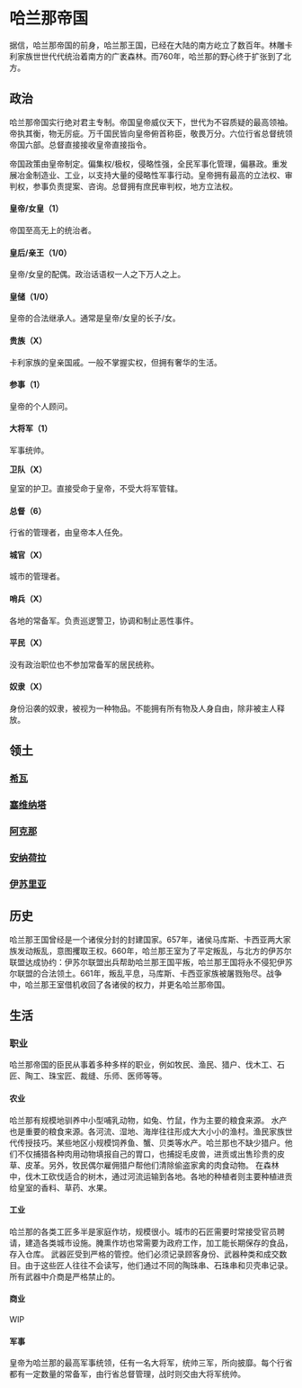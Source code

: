 # 哈兰那帝国

据信，哈兰那帝国的前身，哈兰那王国，已经在大陆的南方屹立了数百年。林雕卡利家族世世代代统治着南方的广袤森林。而760年，哈兰那的野心终于扩张到了北方。

## 政治

哈兰那帝国实行绝对君主专制。帝国皇帝威仪天下，世代为不容质疑的最高领袖。帝执其衡，物无厉疵。万千国民皆向皇帝俯首称臣，敬畏万分。六位行省总督统领帝国六部。总督直接接收皇帝直接指令。

帝国政策由皇帝制定。偏集权/极权，侵略性强，全民军事化管理，偏暴政。重发展冶金制造业、工业，以支持大量的侵略性军事行动。皇帝拥有最高的立法权、审判权，参事负责提案、咨询。总督拥有庶民审判权，地方立法权。

#### 皇帝/女皇（1）

帝国至高无上的统治者。

#### 皇后/亲王（1/0）

皇帝/女皇的配偶。政治话语权一人之下万人之上。

#### 皇储（1/0）

皇帝的合法继承人。通常是皇帝/女皇的长子/女。

#### 贵族（X）

卡利家族的皇亲国戚。一般不掌握实权，但拥有奢华的生活。

#### 参事（1）

皇帝的个人顾问。

#### 大将军（1）

军事统帅。

**卫队（X）**

皇室的护卫。直接受命于皇帝，不受大将军管辖。

#### 总督（6）

行省的管理者，由皇帝本人任免。

#### 城官（X）

城市的管理者。

#### 哨兵（X）

各地的常备军。负责巡逻警卫，协调和制止恶性事件。

#### 平民（X）

没有政治职位也不参加常备军的居民统称。

#### 奴隶（X）

身份沿袭的奴隶，被视为一种物品。不能拥有所有物及人身自由，除非被主人释放。

## 领土

### [希瓦](../settlements/geography/siva.md)

### 

### [塞维纳塔](../settlements/geography/saewenata.md)

### [阿克那](../settlements/geography/akna.md)

### [安纳荷拉](../settlements/geography/marina.md)

### [伊苏里亚](../settlements/geography/issur.md)

## 历史

哈兰那王国曾经是一个诸侯分封的封建国家。657年，诸侯马库斯、卡西亚两大家族发动叛乱，意图攫取王权。660年，哈兰那王室为了平定叛乱，与北方的伊苏尔联盟达成协约：伊苏尔联盟出兵帮助哈兰那王国平叛，哈兰那王国将永不侵犯伊苏尔联盟的合法领土。661年，叛乱平息，马库斯、卡西亚家族被屠戮殆尽。战争中，哈兰那王室借机收回了各诸侯的权力，并更名哈兰那帝国。

## 生活

### 职业

哈兰那帝国的臣民从事着多种多样的职业，例如牧民、渔民、猎户、伐木工、石匠、陶工、珠宝匠、裁缝、乐师、医师等等。

#### 农业

哈兰那有规模地驯养中小型哺乳动物，如兔、竹鼠，作为主要的粮食来源。 水产也是重要的粮食来源。各河流、湿地、海岸往往形成大大小小的渔村。渔民家族世代传授技巧。某些地区小规模饲养鱼、蟹、贝类等水产。哈兰那也不缺少猎户。他们不仅捕猎各种肉用动物填报自己的胃口，也捕捉毛皮兽，进贡或出售珍贵的皮草、皮革。另外，牧民偶尔雇佣猎户帮他们清除偷盗家禽的肉食动物。 在森林中，伐木工砍伐适合的树木，通过河流运输到各地。各地的种植者则主要种植进贡给皇室的香料、草药、水果。

#### 工业

哈兰那的各类工匠多半是家庭作坊，规模很小。城市的石匠需要时常接受官员聘请，建造各类城市设施。腌熏作坊也常需要为政府工作，加工能长期保存的食品，存入仓库。 武器匠受到严格的管控。他们必须记录顾客身份、武器种类和成交数目。由于这些匠人往往不会读写，他们通过不同的陶珠串、石珠串和贝壳串记录。所有武器中介商是严格禁止的。

#### 商业

WIP

#### 军事

皇帝为哈兰那的最高军事统领，任有一名大将军，统帅三军，所向披靡。每个行省都有一定数量的常备军，由行省总督管理，战时则交由大将军统帅。

